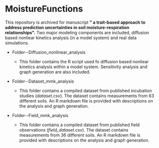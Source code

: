 # MoistureFunctions

This repository is archived for manuscript **" a trait-based approach to address prediction uncertainties in soil moisture-respiration relationships".** Two major modeling components are included, diffusion based nonliear kinetics analysis (in a model system) and real data simulations.

* Folder--Diffusion_nonlinear_analysis

   * This folder contains the R script used fo diffusion based nonliear kinetics analysis within a model system. Sensitivity analysis and graph generation are also included.

* Folder--Dataset_mmk_analysis

   * This folder contains a compiled dataset from published incubation studies (*dataset.csv*). The dataset contains measurements from 63 different soils. 
An R markdown file is provided with descriptions on the analysis and graph generation.

* Folder--Field_mmk_analysis

   * This folder contains a compiled dataset from published field observations (*field_dataset.csv*). The dataset contains measurements from 36 different soils. 
An R markdown file is provided with descriptions on the analysis and graph generation.
